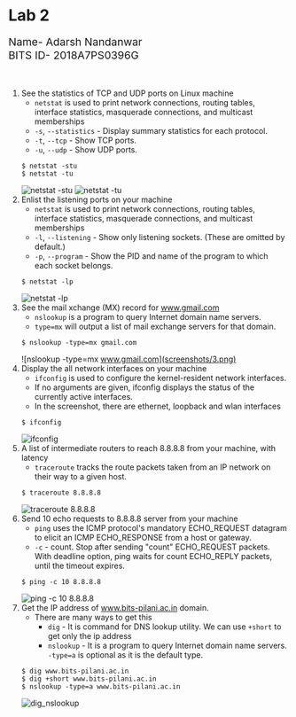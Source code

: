 # Lab 2
<div style="font-size: 1.2rem">
Name- Adarsh Nandanwar<br>
BITS ID- 2018A7PS0396G</div>
<br>
<br>

1. See the statistics of TCP and UDP ports on Linux machine
    - `netstat` is used to print network connections, routing tables, interface statistics, masquerade connections, and multicast memberships
    - `-s`, `--statistics` - Display summary statistics for each protocol.
    - `-t`, `--tcp` - Show TCP ports. 
    - `-u`, `--udp` - Show UDP ports.
    ```shell
    $ netstat -stu
    $ netstat -tu
    ```
    ![netstat -stu](screenshots/1_4.png)
    ![netstat -tu](screenshots/1_3.png)
2. Enlist the listening ports on your machine
    - `netstat` is used to print network connections, routing tables, interface statistics, masquerade connections, and multicast memberships
    - `-l`, `--listening` - Show only listening sockets.  (These are omitted by default.) 
    - `-p`, `--program` - Show the PID and name of the program to which each socket belongs.
    ```shell
    $ netstat -lp
    ```
    ![netstat -lp](screenshots/2.png)
3. See the mail xchange (MX) record for www.gmail.com
    - `nslookup` is a program to query Internet domain name servers.
    - `type=mx` will output a list of mail exchange servers for that domain.
    ```shell
    $ nslookup -type=mx gmail.com
    ```
    ![nslookup -type=mx www.gmail.com](screenshots/3.png)
4. Display the all network interfaces on your machine
    - `ifconfig`  is used to configure the kernel-resident network interfaces.
    - If no arguments are given, ifconfig displays the status of the currently active interfaces.
    - In the screenshot, there are ethernet, loopback and wlan interfaces
    ```shell
    $ ifconfig
    ```
    ![ifconfig](screenshots/4.png)
5. A list of intermediate routers to reach 8.8.8.8 from your machine, with latency
    - `traceroute` tracks the route packets taken from an IP network on their way to a given host. 
    ```shell
    $ traceroute 8.8.8.8
    ```
    ![traceroute 8.8.8.8](screenshots/5.png)
6. Send 10 echo requests to 8.8.8.8 server from your machine
    - `ping` uses the ICMP protocol's mandatory ECHO_REQUEST datagram to elicit an ICMP ECHO_RESPONSE from a host or gateway.
    - `-c` - count. Stop after sending "count" ECHO_REQUEST packets. With deadline option, ping waits for count ECHO_REPLY packets, until the timeout expires.
    ```shell
    $ ping -c 10 8.8.8.8
    ```
    ![ping -c 10 8.8.8.8](screenshots/6.png)
7. Get the IP address of www.bits-pilani.ac.in domain.
    - There are many ways to get this
        - `dig` - It is command for DNS lookup utility. We can use `+short` to get only the ip address
        - `nslookup` - It is a program to query Internet domain name servers. `-type=a` is optional as it is the default type.
    ```shell
    $ dig www.bits-pilani.ac.in
    $ dig +short www.bits-pilani.ac.in
    $ nslookup -type=a www.bits-pilani.ac.in
    ```
    ![dig_nslookup](screenshots/7.png)